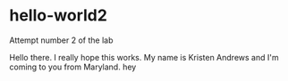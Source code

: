# hello-world2
Attempt number 2 of the lab

Hello there. I really hope this works. My name is Kristen Andrews and I'm coming to you from Maryland.
hey
